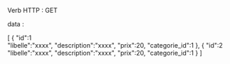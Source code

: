 Verb HTTP : GET


data : 

 [ 
    {
      "id":1   
      "libelle":"xxxx",
      "description":"xxxx",
      "prix":20,
     "categorie_id":1
   },
   {
      "id":2  
      "libelle":"xxxx",
      "description":"xxxx",
      "prix":20,
     "categorie_id":1
   }
] 